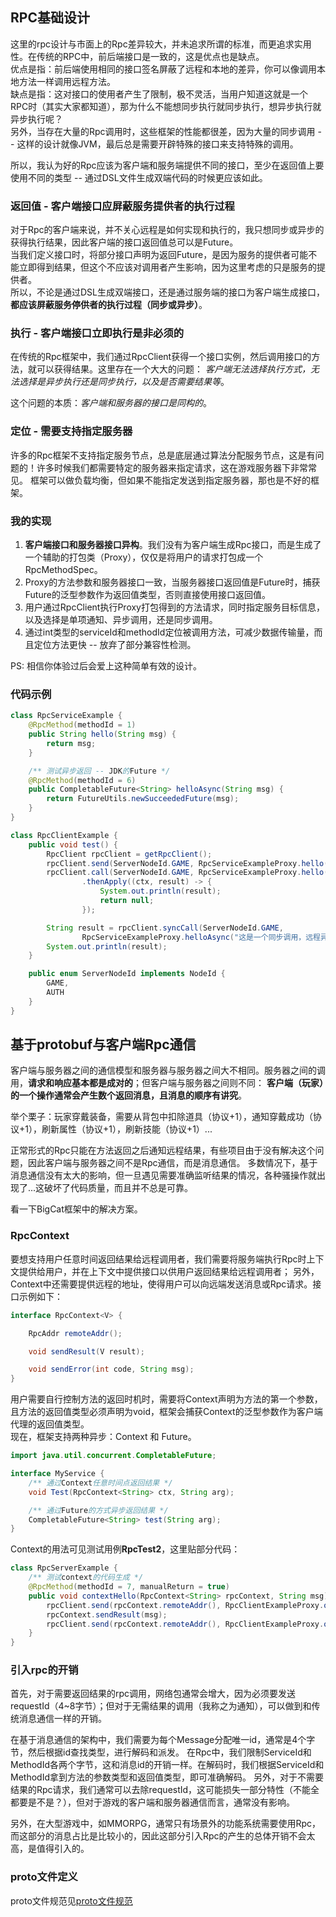 ## RPC基础设计

这里的rpc设计与市面上的Rpc差异较大，并未追求所谓的标准，而更追求实用性。在传统的RPC中，前后端接口是一致的，这是优点也是缺点。  
优点是指：前后端使用相同的接口签名屏蔽了远程和本地的差异，你可以像调用本地方法一样调用远程方法。  
缺点是指：这对接口的使用者产生了限制，极不灵活，当用户知道这就是一个RPC时（其实大家都知道），那为什么不能想同步执行就同步执行，想异步执行就异步执行呢？  
另外，当存在大量的Rpc调用时，这些框架的性能都很差，因为大量的同步调用 -- 这样的设计就像JVM，最后总是需要开辟特殊的接口来支持特殊的调用。

所以，我认为好的Rpc应该为客户端和服务端提供不同的接口，至少在返回值上要使用不同的类型 -- 通过DSL文件生成双端代码的时候更应该如此。

### 返回值 - 客户端接口应屏蔽服务提供者的执行过程

对于Rpc的客户端来说，并不关心远程是如何实现和执行的，我只想同步或异步的获得执行结果，因此客户端的接口返回值总可以是Future。  
当我们定义接口时，将部分接口声明为返回Future，是因为服务的提供者可能不能立即得到结果，但这个不应该对调用者产生影响，因为这里考虑的只是服务的提供者。  
所以，不论是通过DSL生成双端接口，还是通过服务端的接口为客户端生成接口，**都应该屏蔽服务停供者的执行过程（同步或异步）**。

### 执行 - 客户端接口立即执行是非必须的

在传统的Rpc框架中，我们通过RpcClient获得一个接口实例，然后调用接口的方法，就可以获得结果。这里存在一个大大的问题：
*客户端无法选择执行方式，无法选择是异步执行还是同步执行，以及是否需要结果等*。

这个问题的本质：*客户端和服务器的接口是同构的*。

### 定位 - 需要支持指定服务器

许多的Rpc框架不支持指定服务节点，总是底层通过算法分配服务节点，这是有问题的！许多时候我们都需要特定的服务器来指定请求，这在游戏服务器下非常常见。
框架可以做负载均衡，但如果不能指定发送到指定服务器，那也是不好的框架。

### 我的实现

1. **客户端接口和服务器接口异构**。我们没有为客户端生成Rpc接口，而是生成了一个辅助的打包类（Proxy），仅仅是将用户的请求打包成一个RpcMethodSpec。
2. Proxy的方法参数和服务器接口一致，当服务器接口返回值是Future时，捕获Future的泛型参数作为返回值类型，否则直接使用接口返回值。
3. 用户通过RpcClient执行Proxy打包得到的方法请求，同时指定服务目标信息，以及选择是单项通知、异步调用，还是同步调用。
4. 通过int类型的serviceId和methodId定位被调用方法，可减少数据传输量，而且定位方法更快 -- 放弃了部分兼容性检测。

PS: 相信你体验过后会爱上这种简单有效的设计。

### 代码示例

```java
class RpcServiceExample {
    @RpcMethod(methodId = 1)
    public String hello(String msg) {
        return msg;
    }

    /** 测试异步返回 -- JDK的Future */
    @RpcMethod(methodId = 6)
    public CompletableFuture<String> helloAsync(String msg) {
        return FutureUtils.newSucceededFuture(msg);
    }
}

class RpcClientExample {
    public void test() {
        RpcClient rpcClient = getRpcClient();
        rpcClient.send(ServerNodeId.GAME, RpcServiceExampleProxy.hello("这是一个通知，不接收结果"));
        rpcClient.call(ServerNodeId.GAME, RpcServiceExampleProxy.hello("这是一个异步调用，可监听结果"))
                .thenApply((ctx, result) -> {
                    System.out.println(result);
                    return null;
                });

        String result = rpcClient.syncCall(ServerNodeId.GAME,
                RpcServiceExampleProxy.helloAsync("这是一个同步调用，远程异步执行"));
        System.out.println(result);
    }

    public enum ServerNodeId implements NodeId {
        GAME,
        AUTH
    }
}
```

## 基于protobuf与客户端Rpc通信

客户端与服务器之间的通信模型和服务器与服务器之间大不相同。服务器之间的调用，**请求和响应基本都是成对的**；但客户端与服务器之间则不同：
**客户端（玩家）的一个操作通常会产生数个返回消息，且消息的顺序有讲究**。

举个栗子：玩家穿戴装备，需要从背包中扣除道具（协议+1），通知穿戴成功（协议+1），刷新属性（协议+1），刷新技能（协议+1）...

正常形式的Rpc只能在方法返回之后通知远程结果，有些项目由于没有解决这个问题，因此客户端与服务器之间不是Rpc通信，而是消息通信。
多数情况下，基于消息通信没有太大的影响，但一旦遇见需要准确监听结果的情况，各种骚操作就出现了...这破坏了代码质量，而且并不总是可靠。

看一下BigCat框架中的解决方案。

### RpcContext

要想支持用户任意时间返回结果给远程调用者，我们需要将服务端执行Rpc时上下文提供给用户，并在上下文中提供接口以供用户返回结果给远程调用者；
另外，Context中还需要提供远程的地址，使得用户可以向远端发送消息或Rpc请求。接口示例如下：

```java
interface RpcContext<V> {

    RpcAddr remoteAddr();

    void sendResult(V result);

    void sendError(int code, String msg);
}


```

用户需要自行控制方法的返回时机时，需要将Context声明为方法的第一个参数，且方法的返回值类型必须声明为void，框架会捕获Context的泛型参数作为客户端代理的返回值类型。  
现在，框架支持两种异步：Context 和 Future。

```java
import java.util.concurrent.CompletableFuture;

interface MyService {
    /** 通过Context任意时间点返回结果 */
    void Test(RpcContext<String> ctx, String arg);

    /** 通过Future的方式异步返回结果 */
    CompletableFuture<String> test(String arg);
}
```

Context的用法可见测试用例**RpcTest2**，这里贴部分代码：

```java
class RpcServerExample {
    /** 测试context的代码生成 */
    @RpcMethod(methodId = 7, manualReturn = true)
    public void contextHello(RpcContext<String> rpcContext, String msg) {
        rpcClient.send(rpcContext.remoteAddr(), RpcClientExampleProxy.onMessage("context -- before"));
        rpcContext.sendResult(msg);
        rpcClient.send(rpcContext.remoteAddr(), RpcClientExampleProxy.onMessage("context -- end\n"));
    }
}
```

### 引入rpc的开销

首先，对于需要返回结果的rpc调用，网络包通常会增大，因为必须要发送requestId（4~8字节）；但对于无需结果的调用（我称之为通知），可以做到和传统消息通信一样的开销。

在基于消息通信的架构中，我们需要为每个Message分配唯一id，通常是4个字节，然后根据id查找类型，进行解码和派发。
在Rpc中，我们限制ServiceId和MethodId各两个字节，这和消息id的开销一样。在解码时，我们根据ServiceId和MethodId拿到方法的参数类型和返回值类型，即可准确解码。
另外，对于不需要结果的Rpc请求，我们通常可以去除requestId，这可能损失一部分特性（不能全都要是不是？），但对于游戏的客户端和服务器通信而言，通常没有影响。

另外，在大型游戏中，如MMORPG，通常只有场景外的功能系统需要使用Rpc，而这部分的消息占比是比较小的，因此这部分引入Rpc的产生的总体开销不会太高，是值得引入的。

### proto文件定义

proto文件规范见[proto文件规范](https://github.com/hl845740757/BigCat/blob/dev/doc/Protobuf.md)